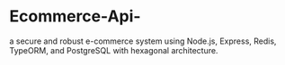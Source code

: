 # Ecommerce-Api-
a secure and robust e-commerce system using Node.js, Express, Redis, TypeORM, and PostgreSQL with hexagonal architecture.

